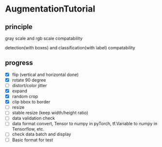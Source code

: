 # AugmentationTutorial
## principle
gray scale and rgb scale compatability

detection(with boxes) and classification(with label) compatability
## progress
- [x] flip (vertical and horizontal done)
- [x] rotate 90 degree
- [ ] distort/color jitter
- [x] expand
- [x] random crop
- [x] clip bbox to border
- [ ] resize
- [ ] stable resize (keep width/height ratio)
- [ ] data validation check
- [ ] data format convert, Tensor to numpy in pyTorch, tf.Variable to numpy in Tensorflow, etc.
- [ ] check data batch and display
- [ ] Basic format for test